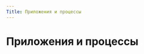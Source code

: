 ```yaml
---
Title: Приложения и процессы
---
```


Приложения и процессы
=====================

<!-- TOC -->
